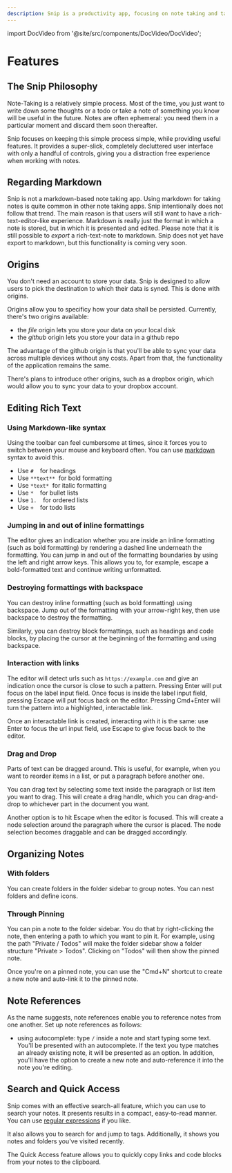 ```yaml
---
description: Snip is a productivity app, focusing on note taking and task management. It uses the local first principle, giving users control over where their data is stored.
---
```


import DocVideo from '@site/src/components/DocVideo/DocVideo';

# Features

## The Snip Philosophy

Note-Taking is a relatively simple process. Most of the time, you just want to write down some thoughts or a todo or take a note of something you know will be useful in the future. Notes are often ephemeral: you need them in a particular moment and discard them soon thereafter.

Snip focuses on keeping this simple process simple, while providing useful features. It provides a super-slick, completely decluttered user interface with only a handful of controls, giving you a distraction free experience when working with notes.

## Regarding Markdown

Snip is not a markdown-based note taking app.
Using markdown for taking notes is quite common in other note taking apps. Snip intentionally does not follow that trend. The main reason is that users will still want to have a rich-text-editor-like experience. Markdown is really just the format in which a note is stored, but in which it is presented and edited.
Please note that it is still possible to _export_ a rich-text-note to markdown. Snip does not yet have export to markdown, but this functionality is coming very soon.

## Origins

You don't need an account to store your data. Snip is designed to allow users to pick the destination to which their data is syned. This is done with origins.

Origins allow you to specificy how your data shall be persisted. Currently,
there's two origins available:

- the _file_ origin lets you store your data on your local disk
- the _github_ origin lets you store your data in a github repo

The advantage of the github origin is that you'll be able to sync your data
across multiple devices without any costs. Apart from that, the functionality of the application remains the same.

There's plans to introduce other origins, such as a dropbox origin, which would allow you to sync your data to your dropbox account.

## Editing Rich Text

### Using Markdown-like syntax

Using the toolbar can feel cumbersome at times, since it forces you to switch
between your mouse and keyboard often. You can use [markdown](https://en.wikipedia.org/wiki/Markdown)
syntax to avoid this.

- Use `# `&nbsp; for headings
- Use `**text**`&nbsp; for bold formatting
- Use `*text*`&nbsp; for italic formatting
- Use `* `&nbsp; for bullet lists
- Use `1. `&nbsp; for ordered lists
- Use `+ `&nbsp; for todo lists

<DocVideo name="markdown-formatting" />

### Jumping in and out of inline formattings

The editor gives an indication whether you are inside an inline formatting
(such as bold formatting) by rendering a dashed line underneath the formatting.
You can jump in and out of the formatting boundaries by using the left and right
arrow keys. This allows you to, for example, escape a bold-formatted text and
continue writing unformatted.

<DocVideo name="formatting-jump" />

### Destroying formattings with backspace

You can destroy inline formatting (such as bold formatting) using backspace.
Jump out of the formatting with your arrow-right key, then use backspace to
destroy the formatting.

<DocVideo name="destroying-inline-formatting" />

Similarly, you can destroy block formattings, such as headings and code blocks,
by placing the cursor at the beginning of the formatting and using backspace.

<DocVideo name="destroying-nodes" />

### Interaction with links

The editor will detect urls such as `https://example.com` and give an indication
once the cursor is close to such a pattern. Pressing Enter will put
focus on the label input field. Once focus is inside the label input field,
pressing Escape will put focus back on the editor. Pressing Cmd+Enter
will turn the pattern into a highlighted, interactable link.

Once an interactable link is created, interacting with it is the same: use Enter
to focus the url input field, use Escape to give focus back to the editor.

<DocVideo name="interacting-with-links" />

### Drag and Drop

Parts of text can be dragged around. This is useful, for example, when you want
to reorder items in a list, or put a paragraph before another one.

You can drag text by selecting some text inside the paragraph or list item
you want to drag. This will create a drag handle, which you can drag-and-drop
to whichever part in the document you want.

<DocVideo name="drag-n-drop-via-text-selection" />

Another option is to hit Escape when the editor is focused. This will create a
node selection around the paragraph where the cursor is placed. The node selection
becomes draggable and can be dragged accordingly.

<DocVideo name="drag-n-drop-via-node-selection" />

## Organizing Notes

### With folders

You can create folders in the folder sidebar to group notes. You can nest folders and define icons.

### Through Pinning

You can pin a note to the folder sidebar. You do that by right-clicking the note, then entering a path to which you want to pin it. For example, using the path "Private / Todos" will make the folder sidebar show a folder structure "Private > Todos". Clicking on "Todos" will then show the pinned note.

Once you're on a pinned note, you can use the "Cmd+N" shortcut to create a new note and auto-link it to the pinned note.

## Note References

As the name suggests, note references enable you to reference notes from
one another. Set up note references as follows:

- using autocomplete: type `/` inside a note and start typing some text. You'll
  be presented with an autocomplete. If the text you type matches an already
  existing note, it will be presented as an option. In addition, you'll have
  the option to create a new note and auto-reference it into the note you're
  editing.

<DocVideo name="snippet-references" />

## Search and Quick Access

Snip comes with an effective search-all feature, which you can use to search
your notes. It presents results in a compact, easy-to-read manner. You can use
[regular expressions](https://en.wikipedia.org/wiki/Regular_expression) if you
like.

It also allows you to search for and jump to tags. Additionally, it shows you
notes and folders you've visited recently.

The Quick Access feature allows you to quickly copy links and code blocks from
your notes to the clipboard.

